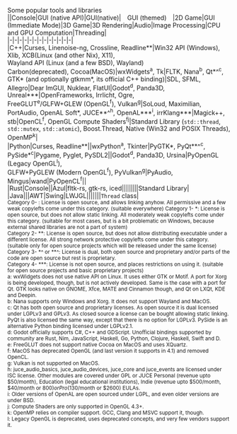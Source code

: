 Some popular tools and libraries  
||Console|GUI (native API)|GUI(native)|&emsp;GUI&nbsp;(themed)&emsp;|2D Game|GUI (Immediate Mode)|3D Game|3D Rendering|Audio|Image Processing|CPU and GPU Computation|Threading|  
|-|-|-|-|-|-|-|-|-|-|-|-|-|  
|C++|Curses, Linenoise-ng, Crossline, Readline\*\*|Win32 API (Windows),<br> Xlib, XCB(Linux (and other Nix), X11),<br> Wayland API (Linux (and a few BSD), Wayland)<br> Carbon(deprecated), Cocoa(MacOS)|wxWidgets<sup>a</sup>, Tk|FLTK, Nana<sup>b</sup>, Qt\*\^<sup>c</sup>,<br>GTK\* (and optionally gtkmm\*, its official C++ binding)|SDL, SFML, Allegro|Dear ImGUI, Nuklear, FlatUI|Godot<sup>d</sup>, Panda3D, Unreal\*\*\*|OpenFrameworks, Irrlicht, Ogre,<br>FreeGLUT<sup>e</sup>/GLFW+GLEW (OpenGL<sup>f</sup>), Vulkan<sup>g</sup>|SoLoud, Maximilian, PortAudio, OpenAL Soft\*, JUCE\*\*^<sup>h</sup>, OpenAL\*\*\*<sup>i</sup>, irrKlang\*\*\*|Magick++, stb|OpenCL<sup>f</sup>, OpenGL Compute Shaders<sup>fj</sup>|Standard Library (`std::thread`, `std::mutex`, `std::atomic`), Boost.Thread, Native (Win32 and POSIX Threads), OpenMP<sup>k</sup>|  
|Python|Curses, Readline\*\*||wxPython<sup>a</sup>, Tkinter|PyGTK\*, PyQt\*\*\^<sup>c</sup>, PySide\*<sup>c</sup>|Pygame, Pyglet, PySDL2||Godot<sup>d</sup>, Panda3D, Ursina|PyOpenGL (Legacy OpenGL<sup>l</sup>),<br>GLFW+PyGLEW (Modern OpenGL<sup>f</sup>), PyVulkan<sup>g</sup>|PyAudio, Mingus|wand|PyOpenCL<sup>f</sup>||  
|Rust|Console||Azul|fltk-rs, gtk-rs, iced||||||||Standard Library|  
|Java|||AWT|Swing|LWJGL|||||||`Thread` class|  
<sup>
Category 0- : License is open source, and allows linking anyhow. All permissive and a few weak copylefts come under this category. (suitable everywhere)
Category 1- *: License is open source, but does not allow static linking. All moderately weak copylefts come under this category. (suitable for most cases, but is a bit problematic on Windows, because external shared libraries are not a part of system)<br>
Category 2- **: License is open source, but does not allow distributing executable under a different license. All strong network protective copylefts come under this category. (suitable only for open source projects which will be released under the same license)<br>
Category 3- *^ or **^: License is dual, both open source and proprietary and/or parts of the code are open source but rest is proprietary.<br>
Category 4- ***: License is not open source, and places restrictions on using it. (suitable for open source projects and basic proprietary projects)<br>
a: wxWidgets does not use native API on Linux. It uses either GTK or Motif. A port for Xorg is being developed, though, but is not actively developed. Same is the case with a port for Qt. GTK looks native on GNOME, Xfce, MATE and Cinnamon though, and Qt on LXQt, KDE and Deepin.<br>
b: Nana supports only Windows and Xorg. It does not support Wayland and MacOS.<br>
c: Qt has both open source and proprietary licenses. As open source it is dual licensed under LGPLv3 and GPLv3. As closed source a license can be bought allowing static linking. PyQt is also licensed the same way, except that there is no option for LGPLv3. PySide is an alternative Python binding licensed under LGPLv2.1.<br>
d: Godot officially supports C#, C++ and GDScript. Unofficial bindings supported by community are Rust, Nim, JavaScript, Haskell, Go, Python, Clojure, Haskell, Swift and D.<br>
e: FreeGLUT does not support native Cocoa on MacOS and uses XQuartz.<br>
f: MacOS has deprecated OpenGL (and last version it supports in 4.1) and removed OpenCL.<br>
g: Vulkan is not supported on MacOS.<br>
h: juce_audio_basics, juce_audio_devices, juce_core and juce_events are licensed under ISC license. Other modules are covered under GPL or JUCE Personal (revenue upto $50/month), Education (legal educational institutions), Indie (revenue upto $500/month, $40/month or $800) or Pro ($130/month or $2600) EULAs.<br>
i: Older versions of OpenAL are open sourced under LGPL, and even older versions are under BSD.<br>
j: Compute Shaders are only supported in OpenGL 4.3+.<br>
k: OpenMP relies on compiler support. GCC, Clang and MSVC support it, though.<br>
l: Legacy OpenGL is deprecated, uses deprecated concepts, and very few vendors support it.
</sup>
